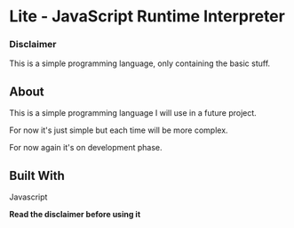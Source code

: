 # Lite - JavaScript Runtime Interpreter
<!-- Improved compatibility of back to top link: See: https://github.com/othneildrew/Best-README-Template/pull/73 -->
<a name="readme-top"></a>

### Disclaimer

This is a simple programming language, only containing the basic stuff.

## About 

This is a simple programming language I will use in a future project.

For now it's just simple but each time will be more complex.

For now again it's on development phase.

## Built With
Javascript

**Read the disclaimer before using it**
